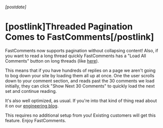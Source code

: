 ###### [postdate]
# [postlink]Threaded Pagination Comes to FastComments[/postlink]

FastComments now supports pagination without collapsing content! Also, if you want to read a long thread quickly
FastComments has a "Load All Comments" button on long threads (like <a href="https://blog.fastcomments.com/(12-30-2019)-fastcomments-demo.html">here</a>).

This means that if you have hundreds of replies on a page we aren't going to bog down your site by loading them all up at once. One the user scrolls down to
your comment section, and reads past the 30 comments we load initially, they can click "Show Next 30 Comments" to quickly load the next set and continue reading.

It's also well optimized, as usual. If you're into that kind of thing read about it on our <a href="https://blog.winricklabs.com/(2-03-2020)-how-optimized-threaded-pagination-works.html">engineering blog</a>.

This requires no additional setup from you! Existing customers will get this feature.
Enjoy FastComments.
